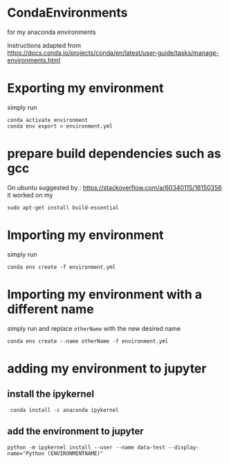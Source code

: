 # CondaEnvironments

for my anaconda environments

Instructions adapted from 
https://docs.conda.io/projects/conda/en/latest/user-guide/tasks/manage-environments.html

# Exporting my environment

simply run 

```
conda activate environment
conda env export > environment.yml
```

# prepare build dependencies such as gcc
On ubuntu
suggested by : https://stackoverflow.com/a/60340115/16150356
it worked on my
``` 
sudo apt-get install build-essential 
```

# Importing my environment

simply run 

```
conda env create -f environment.yml
```
# Importing my environment with a different name
simply run and replace `otherName` with the new desired name
```
conda env create --name otherName -f environment.yml
```

# adding my environment to jupyter

## install the ipykernel

```
 conda install -c anaconda ipykernel
```

## add the environment to jupyter

```
python -m ipykernel install --user --name data-test --display-name="Python (ENVIRONMENTNAME)"
```
